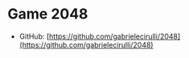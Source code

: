# Game 2048

* GitHub: [https://github.com/gabrielecirulli/2048](https://github.com/gabrielecirulli/2048)